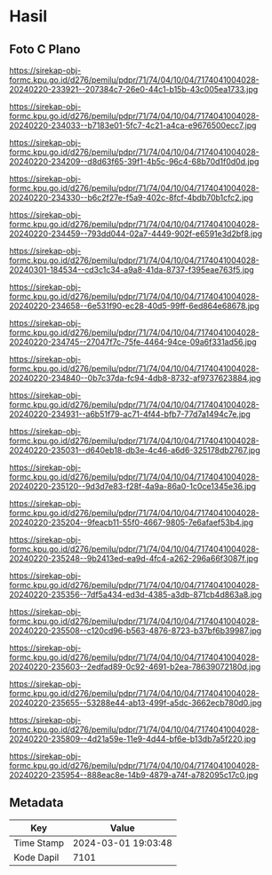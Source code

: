 # Hasil

## Foto C Plano

https://sirekap-obj-formc.kpu.go.id/d276/pemilu/pdpr/71/74/04/10/04/7174041004028-20240220-233921--207384c7-26e0-44c1-b15b-43c005ea1733.jpg

https://sirekap-obj-formc.kpu.go.id/d276/pemilu/pdpr/71/74/04/10/04/7174041004028-20240220-234033--b7183e01-5fc7-4c21-a4ca-e9676500ecc7.jpg

https://sirekap-obj-formc.kpu.go.id/d276/pemilu/pdpr/71/74/04/10/04/7174041004028-20240220-234209--d8d63f65-39f1-4b5c-96c4-68b70d1f0d0d.jpg

https://sirekap-obj-formc.kpu.go.id/d276/pemilu/pdpr/71/74/04/10/04/7174041004028-20240220-234330--b6c2f27e-f5a9-402c-8fcf-4bdb70b1cfc2.jpg

https://sirekap-obj-formc.kpu.go.id/d276/pemilu/pdpr/71/74/04/10/04/7174041004028-20240220-234459--793dd044-02a7-4449-902f-e6591e3d2bf8.jpg

https://sirekap-obj-formc.kpu.go.id/d276/pemilu/pdpr/71/74/04/10/04/7174041004028-20240301-184534--cd3c1c34-a9a8-41da-8737-f395eae763f5.jpg

https://sirekap-obj-formc.kpu.go.id/d276/pemilu/pdpr/71/74/04/10/04/7174041004028-20240220-234658--6e531f90-ec28-40d5-99ff-6ed864e68678.jpg

https://sirekap-obj-formc.kpu.go.id/d276/pemilu/pdpr/71/74/04/10/04/7174041004028-20240220-234745--27047f7c-75fe-4464-94ce-09a6f331ad56.jpg

https://sirekap-obj-formc.kpu.go.id/d276/pemilu/pdpr/71/74/04/10/04/7174041004028-20240220-234840--0b7c37da-fc94-4db8-8732-af9737623884.jpg

https://sirekap-obj-formc.kpu.go.id/d276/pemilu/pdpr/71/74/04/10/04/7174041004028-20240220-234931--a6b51f79-ac71-4f44-bfb7-77d7a1494c7e.jpg

https://sirekap-obj-formc.kpu.go.id/d276/pemilu/pdpr/71/74/04/10/04/7174041004028-20240220-235031--d640eb18-db3e-4c46-a6d6-325178db2767.jpg

https://sirekap-obj-formc.kpu.go.id/d276/pemilu/pdpr/71/74/04/10/04/7174041004028-20240220-235120--9d3d7e83-f28f-4a9a-86a0-1c0ce1345e36.jpg

https://sirekap-obj-formc.kpu.go.id/d276/pemilu/pdpr/71/74/04/10/04/7174041004028-20240220-235204--9feacb11-55f0-4667-9805-7e6afaef53b4.jpg

https://sirekap-obj-formc.kpu.go.id/d276/pemilu/pdpr/71/74/04/10/04/7174041004028-20240220-235248--9b2413ed-ea9d-4fc4-a262-296a66f3087f.jpg

https://sirekap-obj-formc.kpu.go.id/d276/pemilu/pdpr/71/74/04/10/04/7174041004028-20240220-235356--7df5a434-ed3d-4385-a3db-871cb4d863a8.jpg

https://sirekap-obj-formc.kpu.go.id/d276/pemilu/pdpr/71/74/04/10/04/7174041004028-20240220-235508--c120cd96-b563-4876-8723-b37bf6b39987.jpg

https://sirekap-obj-formc.kpu.go.id/d276/pemilu/pdpr/71/74/04/10/04/7174041004028-20240220-235603--2edfad89-0c92-4691-b2ea-78639072180d.jpg

https://sirekap-obj-formc.kpu.go.id/d276/pemilu/pdpr/71/74/04/10/04/7174041004028-20240220-235655--53288e44-ab13-499f-a5dc-3662ecb780d0.jpg

https://sirekap-obj-formc.kpu.go.id/d276/pemilu/pdpr/71/74/04/10/04/7174041004028-20240220-235809--4d21a59e-11e9-4d44-bf6e-b13db7a5f220.jpg

https://sirekap-obj-formc.kpu.go.id/d276/pemilu/pdpr/71/74/04/10/04/7174041004028-20240220-235954--888eac8e-14b9-4879-a74f-a782095c17c0.jpg


## Metadata

| Key        | Value               |
| ---------- | ------------------- |
| Time Stamp | 2024-03-01 19:03:48 |
| Kode Dapil | 7101                |




